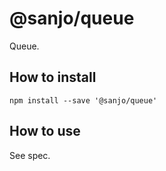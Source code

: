# @sanjo/queue

Queue.

## How to install

```
npm install --save '@sanjo/queue'
```

## How to use

See spec.
